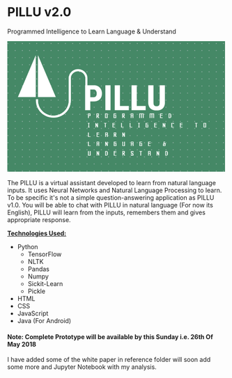 # PILLU v2.0

Programmed Intelligence to Learn Language & Understand

<img src="https://github.com/basavarajdj/byte/blob/master/PILLU/Logo%20-%20Pillu%202.0.png" width=500 height=300>

The PILLU is a virtual assistant developed to learn from natural language inputs. It uses Neural Networks and Natural Language Processing  to learn. To be specific it's not a simple question-answering application as PILLU v1.0. You will be able to chat with PILLU in natural language (For now its English), PILLU will learn from the inputs, remembers them and gives appropriate response.

<b><u>Technologies Used:</u></b>
<UL>
  <LI> Python 
    <UL> 
      <LI> TensorFlow </LI>
      <LI> NLTK </LI>
      <LI> Pandas </LI>
      <LI> Numpy </LI>
      <LI> Sickit-Learn </LI>
      <LI> Pickle </LI>
    </UL> 
  </LI>
 <LI> HTML </LI>
 <LI> CSS </LI>
 <LI> JavaScript </LI>
 <LI> Java (For Android) </LI>
</UL>

#### Note: Complete Prototype will be available by this Sunday i.e. 26th Of May 2018

I have added some of the white paper in reference folder will soon add some more and Jupyter Notebook with my analysis.

